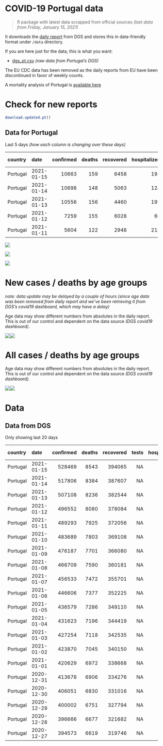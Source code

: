 COVID-19 Portugal data
================

> R package with latest data scrapped from official sources *(last data
> from Friday, January 15, 2021)*

It downloads the [daily
report](https://covid19.min-saude.pt/relatorio-de-situacao/) from DGS
and stores this in data-friendly format under `/data` directory.

If you are here just for the data, this is what you want:

  - [dgs\_pt.csv](raw/master/data/dgs_pt.csv) *(raw data from Portugal’s
    DGS)*

The EU CDC data has been removed as the daily reports from EU have been
discontinued in favor of weekly counts.

A mortality analysis of Portugal is [available
here](https://averissimo.github.io/covid19-analysis/mortality.html)

# Check for new reports

``` r
download.updated.pt()
```

## Data for Portugal

Last 5 days *(how each column is changing over these days)*

| country  | date       | confirmed | deaths | recovered | hospitalized | in.icu | confirmed\_m\_00-09 | confirmed\_w\_00-09 | confirmed\_m\_10-19 | confirmed\_w\_10-19 | confirmed\_m\_20-29 | confirmed\_w\_20-29 | confirmed\_m\_30-39 | confirmed\_w\_30-39 | confirmed\_m\_40-49 | confirmed\_w\_40-49 | confirmed\_m\_50-59 | confirmed\_w\_50-59 | confirmed\_m\_60-69 | confirmed\_w\_60-69 | confirmed\_m\_70-79 | confirmed\_w\_70-79 | confirmed\_m\_80+ | confirmed\_w\_80+ | death\_m\_00-09 | death\_w\_00-09 | death\_m\_10-19 | death\_w\_10-19 | death\_m\_20-29 | death\_w\_20-29 | death\_m\_30-39 | death\_w\_30-39 | death\_m\_40-49 | death\_w\_40-49 | death\_m\_50-59 | death\_w\_50-59 | death\_m\_60-69 | death\_w\_60-69 | death\_m\_70-79 | death\_w\_70-79 | death\_m\_80+ | death\_w\_80+ |
| :------- | :--------- | --------: | -----: | --------: | -----------: | -----: | ------------------: | ------------------: | ------------------: | ------------------: | ------------------: | ------------------: | ------------------: | ------------------: | ------------------: | ------------------: | ------------------: | ------------------: | ------------------: | ------------------: | ------------------: | ------------------: | ----------------: | ----------------: | --------------: | --------------: | --------------: | --------------: | --------------: | --------------: | --------------: | --------------: | --------------: | --------------: | --------------: | --------------: | --------------: | --------------: | --------------: | --------------: | ------------: | ------------: |
| Portugal | 2021-01-15 |     10663 |    159 |      6458 |          192 |     11 |                  NA |                  NA |                  NA |                  NA |                  NA |                  NA |                  NA |                  NA |                  NA |                  NA |                  NA |                  NA |                  NA |                  NA |                  NA |                  NA |                NA |                NA |              NA |              NA |              NA |              NA |              NA |              NA |              NA |              NA |              NA |              NA |              NA |              NA |              NA |              NA |              NA |              NA |            NA |            NA |
| Portugal | 2021-01-14 |     10698 |    148 |      5063 |          128 |     15 |                 319 |                 323 |                 517 |                 482 |                 690 |                 770 |                 653 |                 796 |                 779 |                1020 |                 670 |                 893 |                 548 |                 532 |                 332 |                 400 |               346 |               626 |               0 |               0 |               0 |               0 |               0 |               0 |               0 |               0 |               3 |               1 |               2 |               1 |              14 |               6 |              14 |              20 |            38 |            49 |
| Portugal | 2021-01-13 |     10556 |    156 |      4460 |          197 |    \-3 |                 299 |                 299 |                 508 |                 492 |                 670 |                 819 |                 737 |                 820 |                 721 |                1018 |                 667 |                 903 |                 559 |                 561 |                 309 |                 364 |               259 |               551 |               0 |               0 |               0 |               0 |               0 |               0 |               1 |               0 |               2 |               0 |               4 |               1 |              10 |               2 |              12 |               9 |            57 |            58 |
| Portugal | 2021-01-12 |      7259 |    155 |      6028 |           60 |     32 |                 178 |                 148 |                 340 |                 339 |                 483 |                 598 |                 468 |                 552 |                 503 |                 641 |                 492 |                 574 |                 412 |                 435 |                 255 |                 288 |               195 |               355 |               0 |               0 |               0 |               0 |               0 |               0 |               0 |               0 |               1 |               0 |               4 |               0 |              11 |               6 |              13 |              12 |            43 |            65 |
| Portugal | 2021-01-11 |      5604 |    122 |      2948 |          213 |      9 |                 167 |                 137 |                 255 |                 272 |                 393 |                 447 |                 337 |                 434 |                 395 |                 490 |                 345 |                 449 |                 272 |                 316 |                 165 |                 195 |               172 |               364 |               0 |               0 |               0 |               0 |               0 |               0 |               0 |               0 |               1 |               0 |               2 |               0 |              10 |               4 |              17 |              14 |            30 |            44 |

![](README_files/figure-gfm/totals-1.svg)<!-- -->

![](README_files/figure-gfm/differential-1.svg)<!-- -->

![](README_files/figure-gfm/differential_7days-1.svg)<!-- -->

# New cases / deaths by age groups

*note: data update may be delayed by a couple of hours (since age data
was been removed from daily report and we’ve been retrieving it from
DGS’s covid19 dashboard, which may have a delay)*

Age data may show different numbers from absolutes in the daily report.
This is out of our control and dependent on the data source *(DGS
covid19 dashboard)*.

![](README_files/figure-gfm/new_cases_deaths-1.svg)<!-- -->![](README_files/figure-gfm/new_cases_deaths-2.svg)<!-- -->

# All cases / deaths by age groups

Age data may show different numbers from absolutes in the daily report.
This is out of our control and dependent on the data source *(DGS
covid19 dashboard)*.

![](README_files/figure-gfm/total_cases_deaths-1.svg)<!-- -->![](README_files/figure-gfm/total_cases_deaths-2.svg)<!-- -->

# Data

## Data from DGS

Only showing last 20 days

| country  | date       | confirmed | deaths | recovered | tests | hospitalized | in.icu | confirmed\_m\_00-09 | confirmed\_w\_00-09 | confirmed\_m\_10-19 | confirmed\_w\_10-19 | confirmed\_m\_20-29 | confirmed\_w\_20-29 | confirmed\_m\_30-39 | confirmed\_w\_30-39 | confirmed\_m\_40-49 | confirmed\_w\_40-49 | confirmed\_m\_50-59 | confirmed\_w\_50-59 | confirmed\_m\_60-69 | confirmed\_w\_60-69 | confirmed\_m\_70-79 | confirmed\_w\_70-79 | confirmed\_m\_80+ | confirmed\_w\_80+ | death\_m\_00-09 | death\_w\_00-09 | death\_m\_10-19 | death\_w\_10-19 | death\_m\_20-29 | death\_w\_20-29 | death\_m\_30-39 | death\_w\_30-39 | death\_m\_40-49 | death\_w\_40-49 | death\_m\_50-59 | death\_w\_50-59 | death\_m\_60-69 | death\_w\_60-69 | death\_m\_70-79 | death\_w\_70-79 | death\_m\_80+ | death\_w\_80+ |
| :------- | :--------- | --------: | -----: | --------: | ----: | -----------: | -----: | ------------------: | ------------------: | ------------------: | ------------------: | ------------------: | ------------------: | ------------------: | ------------------: | ------------------: | ------------------: | ------------------: | ------------------: | ------------------: | ------------------: | ------------------: | ------------------: | ----------------: | ----------------: | --------------: | --------------: | --------------: | --------------: | --------------: | --------------: | --------------: | --------------: | --------------: | --------------: | --------------: | --------------: | --------------: | --------------: | --------------: | --------------: | ------------: | ------------: |
| Portugal | 2021-01-15 |    528469 |   8543 |    394065 |    NA |         4560 |    622 |                  NA |                  NA |                  NA |                  NA |                  NA |                  NA |                  NA |                  NA |                  NA |                  NA |                  NA |                  NA |                  NA |                  NA |                  NA |                  NA |                NA |                NA |              NA |              NA |              NA |              NA |              NA |              NA |              NA |              NA |              NA |              NA |              NA |              NA |              NA |              NA |              NA |              NA |            NA |            NA |
| Portugal | 2021-01-14 |    517806 |   8384 |    387607 |    NA |         4368 |    611 |               13843 |               13321 |               23240 |               23790 |               36694 |               42134 |               34952 |               41868 |               37333 |               48183 |               33046 |               42892 |               24526 |               26465 |               15540 |               17753 |             13774 |             28283 |               0 |               1 |               1 |               1 |               3 |               3 |               9 |               7 |              52 |              27 |             157 |              65 |             504 |             203 |            1074 |             638 |          2560 |          3079 |
| Portugal | 2021-01-13 |    507108 |   8236 |    382544 |    NA |         4240 |    596 |               13524 |               12998 |               22723 |               23308 |               36004 |               41364 |               34299 |               41072 |               36554 |               47163 |               32376 |               41999 |               23978 |               25933 |               15208 |               17353 |             13428 |             27657 |               0 |               1 |               1 |               1 |               3 |               3 |               9 |               7 |              49 |              26 |             155 |              64 |             490 |             197 |            1060 |             618 |          2522 |          3030 |
| Portugal | 2021-01-12 |    496552 |   8080 |    378084 |    NA |         4043 |    599 |               13225 |               12699 |               22215 |               22816 |               35334 |               40545 |               33562 |               40252 |               35833 |               46145 |               31709 |               41096 |               23419 |               25372 |               14899 |               16989 |             13169 |             27106 |               0 |               1 |               1 |               1 |               3 |               3 |               8 |               7 |              47 |              26 |             151 |              63 |             480 |             195 |            1048 |             609 |          2465 |          2972 |
| Portugal | 2021-01-11 |    489293 |   7925 |    372056 |    NA |         3983 |    567 |               13047 |               12551 |               21875 |               22477 |               34851 |               39947 |               33094 |               39700 |               35330 |               45504 |               31217 |               40522 |               23007 |               24937 |               14644 |               16701 |             12974 |             26751 |               0 |               1 |               1 |               1 |               3 |               3 |               8 |               7 |              46 |              26 |             147 |              63 |             469 |             189 |            1035 |             597 |          2422 |          2907 |
| Portugal | 2021-01-10 |    483689 |   7803 |    369108 |    NA |         3770 |    558 |               12880 |               12414 |               21620 |               22205 |               34458 |               39500 |               32757 |               39266 |               34935 |               45014 |               30872 |               40073 |               22735 |               24621 |               14479 |               16506 |             12802 |             26387 |               0 |               1 |               1 |               1 |               3 |               3 |               8 |               7 |              45 |              26 |             145 |              63 |             459 |             185 |            1018 |             583 |          2392 |          2863 |
| Portugal | 2021-01-09 |    476187 |   7701 |    366080 |    NA |         3555 |    540 |               12647 |               12217 |               21262 |               21849 |               33921 |               38926 |               32264 |               38695 |               34407 |               44397 |               30384 |               39470 |               22375 |               24202 |               14251 |               16237 |             12611 |             25908 |               0 |               1 |               1 |               1 |               3 |               3 |               8 |               7 |              44 |              26 |             144 |              61 |             455 |             183 |            1001 |             577 |          2358 |          2828 |
| Portugal | 2021-01-08 |    466709 |   7590 |    360181 |    NA |         3451 |    536 |               12415 |               11994 |               20815 |               21370 |               33240 |               38182 |               31634 |               37996 |               33764 |               43539 |               29790 |               38746 |               21907 |               23678 |               13945 |               15886 |             12330 |             25320 |               0 |               1 |               1 |               1 |               3 |               3 |               8 |               7 |              44 |              24 |             143 |              60 |             447 |             179 |             982 |             569 |          2328 |          2790 |
| Portugal | 2021-01-07 |    456533 |   7472 |    355701 |    NA |         3333 |    514 |               12156 |               11738 |               20316 |               20856 |               32460 |               37329 |               30926 |               37213 |               33050 |               42658 |               29139 |               37923 |               21406 |               23143 |               13666 |               15529 |             12089 |             24777 |               0 |               1 |               1 |               1 |               3 |               3 |               8 |               7 |              41 |              22 |             141 |              58 |             441 |             179 |             963 |             563 |          2294 |          2746 |
| Portugal | 2021-01-06 |    446606 |   7377 |    352225 |    NA |         3293 |    513 |               11918 |               11504 |               19820 |               20354 |               31750 |               36512 |               30272 |               36412 |               32352 |               41737 |               28524 |               37106 |               20951 |               22640 |               13405 |               15167 |             11806 |             24219 |               0 |               1 |               1 |               1 |               3 |               3 |               8 |               7 |              40 |              22 |             139 |              58 |             437 |             178 |             945 |             556 |          2270 |          2708 |
| Portugal | 2021-01-05 |    436579 |   7286 |    349110 |    NA |         3260 |    512 |               11692 |               11243 |               19328 |               19859 |               31047 |               35629 |               29582 |               35586 |               31602 |               40871 |               27885 |               36277 |               20476 |               22131 |               13118 |               14844 |             11530 |             23724 |               0 |               1 |               1 |               1 |               3 |               3 |               8 |               7 |              40 |              22 |             138 |              58 |             432 |             173 |             927 |             551 |          2244 |          2677 |
| Portugal | 2021-01-04 |    431623 |   7196 |    344419 |    NA |         3171 |    510 |               11594 |               11141 |               19143 |               19632 |               30732 |               35217 |               29244 |               35167 |               31218 |               40379 |               27568 |               35874 |               20247 |               21851 |               12942 |               14666 |             11386 |             23470 |               0 |               1 |               1 |               1 |               3 |               3 |               8 |               6 |              40 |              22 |             136 |              56 |             425 |             166 |             917 |             549 |          2218 |          2644 |
| Portugal | 2021-01-03 |    427254 |   7118 |    342535 |    NA |         3044 |    500 |               11477 |               11040 |               18962 |               19444 |               30471 |               34894 |               28961 |               34828 |               30874 |               39998 |               27283 |               35511 |               20015 |               21630 |               12775 |               14509 |             11240 |             23194 |               0 |               1 |               1 |               1 |               3 |               3 |               8 |               6 |              40 |              21 |             133 |              55 |             419 |             164 |             911 |             543 |          2194 |          2615 |
| Portugal | 2021-01-02 |    423870 |   7045 |    340150 |    NA |         2858 |    492 |               11389 |               10957 |               18830 |               19309 |               30253 |               34640 |               28743 |               34592 |               30623 |               39710 |               27066 |               35195 |               19849 |               21450 |               12651 |               14366 |             11133 |             22967 |               0 |               1 |               1 |               1 |               3 |               3 |               7 |               6 |              40 |              20 |             131 |              55 |             412 |             164 |             897 |             539 |          2174 |          2591 |
| Portugal | 2021-01-01 |    420629 |   6972 |    338668 |    NA |         2806 |    483 |                  NA |                  NA |                  NA |                  NA |                  NA |                  NA |                  NA |                  NA |                  NA |                  NA |                  NA |                  NA |                  NA |                  NA |                  NA |                  NA |                NA |                NA |              NA |              NA |              NA |              NA |              NA |              NA |              NA |              NA |              NA |              NA |              NA |              NA |              NA |              NA |              NA |              NA |            NA |            NA |
| Portugal | 2020-12-31 |    413678 |   6906 |    334276 |    NA |         2840 |    482 |               11126 |               10693 |               18389 |               18831 |               29568 |               33809 |               28011 |               33749 |               29944 |               38828 |               26409 |               34341 |               19353 |               20895 |               12323 |               13995 |             10830 |             22438 |               0 |               1 |               1 |               1 |               3 |               3 |               7 |               6 |              39 |              20 |             128 |              54 |             402 |             160 |             879 |             526 |          2129 |          2547 |
| Portugal | 2020-12-30 |    406051 |   6830 |    331016 |    NA |         2896 |    487 |               10944 |               10487 |               18082 |               18439 |               29030 |               33195 |               27509 |               33135 |               29400 |               38101 |               25490 |               33693 |               19015 |               20522 |               12111 |               13714 |             10647 |             21943 |               0 |               1 |               1 |               1 |               3 |               3 |               6 |               6 |              38 |              20 |             125 |              53 |             397 |             159 |             870 |             521 |          2113 |          2513 |
| Portugal | 2020-12-29 |    400002 |   6751 |    327794 |    NA |         2930 |    486 |               10812 |               10324 |               17806 |               18145 |               28621 |               32723 |               27065 |               32627 |               28957 |               37516 |               25478 |               33210 |               18729 |               20234 |               11946 |               13503 |             10493 |             21674 |               0 |               1 |               1 |               1 |               3 |               3 |               6 |               6 |              38 |              20 |             125 |              52 |             396 |             155 |             862 |             516 |          2086 |          2480 |
| Portugal | 2020-12-28 |    396666 |   6677 |    321682 |    NA |         2967 |    503 |               10741 |               10239 |               17669 |               18028 |               28355 |               32457 |               26823 |               32371 |               28682 |               37215 |               25244 |               32921 |               18538 |               20042 |               11826 |               13395 |             10436 |             21545 |               0 |               1 |               1 |               1 |               2 |               3 |               6 |               6 |              38 |              20 |             123 |              51 |             392 |             153 |             847 |             512 |          2067 |          2454 |
| Portugal | 2020-12-27 |    394573 |   6619 |    319746 |    NA |         2870 |    504 |               10688 |               10196 |               17578 |               17925 |               28215 |               32292 |               26696 |               32210 |               28520 |               37023 |               25099 |               32747 |               18421 |               19948 |               11753 |               13305 |             10381 |             21438 |               0 |               1 |               1 |               1 |               2 |               3 |               6 |               6 |              38 |              20 |             122 |              50 |             388 |             152 |             843 |             507 |          2044 |          2435 |
